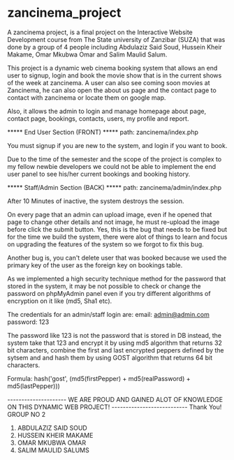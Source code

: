 # zancinema_project
A zancinema project, is a final project on the Interactive Website Development course from 
The State university of Zanzibar (SUZA) that was done by a group of 4 people including 
Abdulaziz Said Soud, Hussein Kheir Makame, Omar Mkubwa Omar and Salim Maulid Salum.

This project is a dynamic web cinema booking system that allows an end user to signup, login 
and book the movie show that is in the current shows of the week at zancinema. A user can also 
see coming soon movies at Zancinema, he can also open the about us page and the contact page
to contact with zancinema or locate them on google map.

Also, it allows the admin to login and manage homepage about page, contact page, bookings, 
contacts, users, my profile and report.

***** End User Section (FRONT) *****
path: zancinema/index.php

You must signup if you are new to the system, and login if you want to book.

Due to the time of the semester and the scope of the project is complex to my fellow newbie 
developers we could not be able to implement the end user panel to see his/her current bookings 
and booking history.


***** Staff/Admin Section (BACK) *****
path: zancinema/admin/index.php

After 10 Minutes of inactive, the system destroys the session.

On every page that an admin can upload image, even if he opened that page to change other details and not
image, he must re-upload the image before click the submit button. Yes, this is the bug that needs to be
fixed but for the time we build the system, there were alot of things to learn and focus on upgrading
the features of the system so we forgot to fix this bug.

Another bug is, you can't delete user that was booked because we used the primary key of the user as the
foreign key on bookings table.

As we implemented a high security technique method for the password that stored in the system, it may be
not possible to check or change the password on phpMyAdmin panel even if you try different algorithms of 
encryption on it like (md5, Sha1 etc).

The credentials for an admin/staff login are:
email: admin@admin.com
password: 123
 
The password like 123 is not the password that is stored in DB instead, the system take that 123 and 
encrypt it by using md5 algorithm that returns 32 bit characters, combine the first and last encrypted 
peppers defined by the sytsem and and hash them by using GOST algorithm that returns 64 bit characters.

Formula:
hash('gost', (md5(firstPepper) + md5(realPassword) + md5(lastPepper)))

--------------------- WE ARE PROUD AND GAINED ALOT OF KNOWLEDGE ON THIS DYNAMIC WEB PROJECT! ---------------------------
Thank You!
GROUP NO 2
1. ABDULAZIZ SAID SOUD
2. HUSSEIN KHEIR MAKAME
3. OMAR MKUBWA OMAR
4. SALIM MAULID SALUMS
